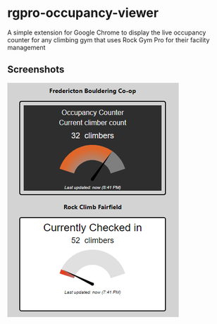 # rgpro-occupancy-viewer

A simple extension for Google Chrome to display the live occupancy counter for any climbing gym that uses Rock Gym Pro for their facility management

## Screenshots
![](https://github.com/jasonncleveland/rgpro-occupancy-viewer/blob/master/rgpro.PNG)

